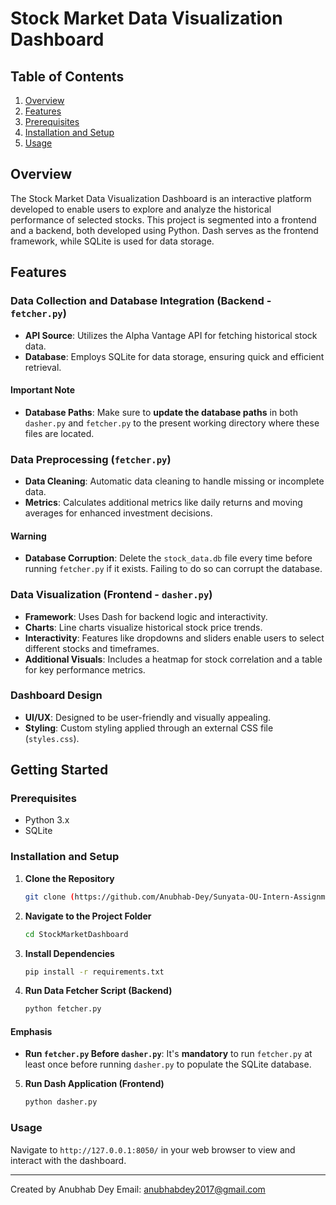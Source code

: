 
# Stock Market Data Visualization Dashboard

## Table of Contents
1. [Overview](#overview)
2. [Features](#features)
3. [Prerequisites](#prerequisites)
4. [Installation and Setup](#installation-and-setup)
5. [Usage](#usage)

## Overview

The Stock Market Data Visualization Dashboard is an interactive platform developed to enable users to explore and analyze the historical performance of selected stocks. This project is segmented into a frontend and a backend, both developed using Python. Dash serves as the frontend framework, while SQLite is used for data storage.

## Features

### Data Collection and Database Integration (Backend - `fetcher.py`)

- **API Source**: Utilizes the Alpha Vantage API for fetching historical stock data.
- **Database**: Employs SQLite for data storage, ensuring quick and efficient retrieval.

#### **Important Note**
- **Database Paths**: Make sure to **update the database paths** in both `dasher.py` and `fetcher.py` to the present working directory where these files are located.

### Data Preprocessing (`fetcher.py`)

- **Data Cleaning**: Automatic data cleaning to handle missing or incomplete data.
- **Metrics**: Calculates additional metrics like daily returns and moving averages for enhanced investment decisions.

#### **Warning**
- **Database Corruption**: Delete the `stock_data.db` file every time before running `fetcher.py` if it exists. Failing to do so can corrupt the database.

### Data Visualization (Frontend - `dasher.py`)

- **Framework**: Uses Dash for backend logic and interactivity.
- **Charts**: Line charts visualize historical stock price trends.
- **Interactivity**: Features like dropdowns and sliders enable users to select different stocks and timeframes.
- **Additional Visuals**: Includes a heatmap for stock correlation and a table for key performance metrics.

### Dashboard Design

- **UI/UX**: Designed to be user-friendly and visually appealing.
- **Styling**: Custom styling applied through an external CSS file (`styles.css`).

## Getting Started

### Prerequisites

- Python 3.x
- SQLite

### Installation and Setup

1. **Clone the Repository**
    ```bash
    git clone (https://github.com/Anubhab-Dey/Sunyata-OU-Intern-Assignment)
    ```

2. **Navigate to the Project Folder**
    ```bash
    cd StockMarketDashboard
    ```

3. **Install Dependencies**
    ```bash
    pip install -r requirements.txt
    ```

4. **Run Data Fetcher Script (Backend)**
    ```bash
    python fetcher.py
    ```

#### **Emphasis**
- **Run `fetcher.py` Before `dasher.py`**: It's **mandatory** to run `fetcher.py` at least once before running `dasher.py` to populate the SQLite database.

5. **Run Dash Application (Frontend)**
    ```bash
    python dasher.py
    ```

### Usage

Navigate to `http://127.0.0.1:8050/` in your web browser to view and interact with the dashboard.

---

Created by Anubhab Dey
Email: anubhabdey2017@gmail.com

